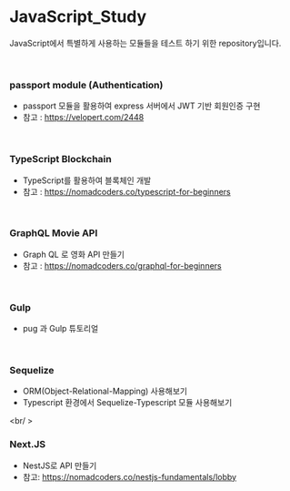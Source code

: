 # JavaScript_Study

JavaScript에서 특별하게 사용하는 모듈들을 테스트 하기 위한 repository입니다.

<br/>

### passport module (Authentication)

- passport 모듈을 활용하여 express 서버에서 JWT 기반 회원인증 구현
- 참고 : https://velopert.com/2448

<br/>

### TypeScript Blockchain

- TypeScript를 활용하여 블록체인 개발
- 참고 : https://nomadcoders.co/typescript-for-beginners

<br/>

### GraphQL Movie API

- Graph QL 로 영화 API 만들기
- 참고 : https://nomadcoders.co/graphql-for-beginners

<br />

### Gulp

- pug 과 Gulp 튜토리얼

<br />

### Sequelize

- ORM(Object-Relational-Mapping) 사용해보기
- Typescript 환경에서 Sequelize-Typescript 모듈 사용해보기

<br/ >

### Next.JS

- NestJS로 API 만들기
- 참고: https://nomadcoders.co/nestjs-fundamentals/lobby
